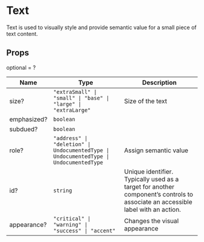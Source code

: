 # Text

Text is used to visually style and provide semantic value for a small piece of text
content.

## Props
optional = ?

| Name | Type | Description |
| --- | --- | --- |
| size? | <code>"extraSmall" &#124; "small" &#124; "base" &#124; "large" &#124; "extraLarge"</code> | Size of the text  |
| emphasized? | <code>boolean</code> |  |
| subdued? | <code>boolean</code> |  |
| role? | <code>"address" &#124; "deletion" &#124; UndocumentedType &#124; UndocumentedType &#124; UndocumentedType</code> | Assign semantic value  |
| id? | <code>string</code> | Unique identifier. Typically used as a target for another component’s controls to associate an accessible label with an action.  |
| appearance? | <code>"critical" &#124; "warning" &#124; "success" &#124; "accent"</code> | Changes the visual appearance  |